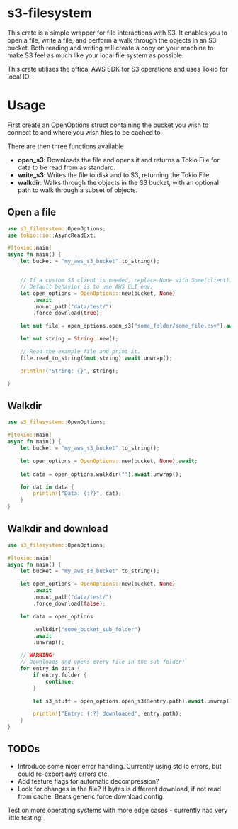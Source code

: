 # s3-filesystem 
This crate is a simple wrapper for file interactions with S3. It enables you to open a file, write a file, and perform a walk through the objects in an S3 bucket. Both reading and writing will create a copy on your machine to make S3 feel as much like your local file system as possible. 


This crate utilises the offical AWS SDK for S3 operations and uses Tokio for local IO.

# Usage
First create an OpenOptions struct containing the bucket you wish to connect to and where you wish files to be cached to. 

There are then three functions available 
- **open_s3**: Downloads the file and opens it and returns a Tokio File for data to be read from as standard.
- **write_s3**: Writes the file to disk and to S3, returning the Tokio File.
- **walkdir**: Walks through the objects in the S3 bucket, with an optional path to walk through a subset of objects.


## Open a file

```rust no_run
use s3_filesystem::OpenOptions;
use tokio::io::AsyncReadExt;

#[tokio::main]
async fn main() {
    let bucket = "my_aws_s3_bucket".to_string();


    // If a custom S3 client is needed, replace None with Some(client).
    // Default behavior is to use AWS CLI env.
    let open_options = OpenOptions::new(bucket, None)
        .await
        .mount_path("data/test/")
        .force_download(true);

    let mut file = open_options.open_s3("some_folder/some_file.csv").await.unwrap();

    let mut string = String::new();

    // Read the example file and print it.
    file.read_to_string(&mut string).await.unwrap();

    println!("String: {}", string);

}
```


## Walkdir
```rust no_run
use s3_filesystem::OpenOptions;

#[tokio::main]
async fn main() {
    let bucket = "my_aws_s3_bucket".to_string();

    let open_options = OpenOptions::new(bucket, None).await;
   
    let data = open_options.walkdir("").await.unwrap();

    for dat in data {
        println!("Data: {:?}", dat);
    }
}
```
## Walkdir and download 

```rust no_run
use s3_filesystem::OpenOptions;

#[tokio::main]
async fn main() {
    let bucket = "my_aws_s3_bucket".to_string();

    let open_options = OpenOptions::new(bucket, None)
        .await
        .mount_path("data/test/")
        .force_download(false);

    let data = open_options

        .walkdir("some_bucket_sub_folder")
        .await
        .unwrap();

    // WARNING!
    // Downloads and opens every file in the sub folder!
    for entry in data {
        if entry.folder {
            continue;
        }

        let s3_stuff = open_options.open_s3(&entry.path).await.unwrap();

        println!("Entry: {:?} downloaded", entry.path);
    }
}
```



## TODOs 

- Introduce some nicer error handling. Currently using std io errors, but could re-export aws errors etc.
- Add feature flags for automatic decompression?
- Look for changes in the file? If bytes is different download, if not read from cache. Beats generic force download config.

Test on more operating systems with more edge cases - currently had very little testing!
